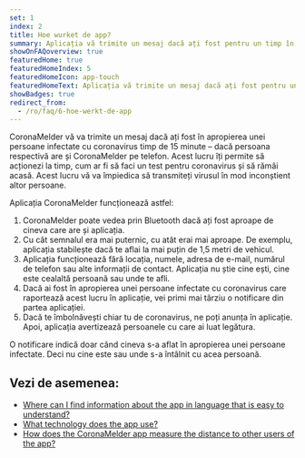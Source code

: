 ```yaml
---
set: 1
index: 2
title: Hoe wurket de app?
summary: Aplicația vă trimite un mesaj dacă ați fost pentru un timp în apropierea unei persoane care este infectată cu coronavirus.
showOnFAQoverview: true
featuredHome: true
featuredHomeIndex: 5
featuredHomeIcon: app-touch
featuredHomeText: Aplicația vă trimite un mesaj dacă ați fost pentru un timp în apropierea unei persoane care este infectată cu coronavirus.
showBadges: true
redirect_from: 
  - /ro/faq/6-hoe-werkt-de-app
---
```

CoronaMelder vă va trimite un mesaj dacă ați fost în apropierea unei persoane infectate cu coronavirus timp de 15 minute – dacă persoana respectivă are și CoronaMelder pe telefon. Acest lucru îți permite să acționezi la timp, cum ar fi să faci un test pentru coronavirus și să rămâi acasă. Acest lucru vă va împiedica să transmiteți virusul în mod inconștient altor persoane.

Aplicația CoronaMelder funcționează astfel:

1. CoronaMelder poate vedea prin Bluetooth dacă ați fost aproape de cineva care are și aplicația.
2. Cu cât semnalul era mai puternic, cu atât erai mai aproape. De exemplu, aplicația stabilește dacă te aflai la mai puțin de 1,5 metri de vehicul.
3. Aplicația funcționează fără locația, numele, adresa de e-mail, numărul de telefon sau alte informații de contact. Aplicația nu știe cine ești, cine este cealaltă persoană sau unde te afli.
4. Dacă ai fost în apropierea unei persoane infectate cu coronavirus care raportează acest lucru în aplicație, vei primi mai târziu o notificare din partea aplicației.
5. Dacă te îmbolnăvești chiar tu de coronavirus, ne poți anunța în aplicație. Apoi, aplicația avertizează persoanele cu care ai luat legătura.

O notificare indică doar când cineva s-a aflat în apropierea unei persoane infectate. Deci nu cine este sau unde s-a întâlnit cu acea persoană.

## Vezi de asemenea:

- <a href="/{{page.lang}}/faq/1-11-coronamelder-in-makkelijke-taal" lang="en" hreflang="en">Where can I find information about the app in language that is easy to understand?</a>
- <a href="/{{page.lang}}/faq/2-6-hoe-werkt-de-app-technisch-precies" lang="en" hreflang="en">What technology does the app use?</a> 
- <a href="/{{page.lang}}/faq/2-1-hoe-meet-coronamelder-de-afstand" lang="en" hreflang="en">How does the CoronaMelder app measure the distance to other users of the app?</a> 
